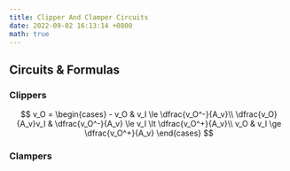 ```yaml
---
title: Clipper And Clamper Circuits
date: 2022-09-02 16:13:14 +0800
math: true
---
```


## Circuits & Formulas

### Clippers

$$
v_O = 
\begin{cases}
    - v_O & v_I \le \dfrac{v_O^-}{A_v}\\
    \dfrac{v_O}{A_v}v_I & \dfrac{v_O^-}{A_v} \le v_I \lt \dfrac{v_O^+}{A_v}\\
    v_O & v_I \ge \dfrac{v_O^+}{A_v}
\end{cases}
$$

### Clampers